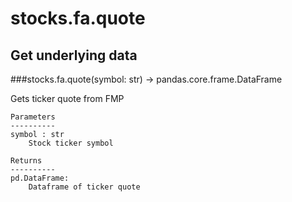# stocks.fa.quote

## Get underlying data 
###stocks.fa.quote(symbol: str) -> pandas.core.frame.DataFrame

Gets ticker quote from FMP

    Parameters
    ----------
    symbol : str
        Stock ticker symbol

    Returns
    ----------
    pd.DataFrame:
        Dataframe of ticker quote
